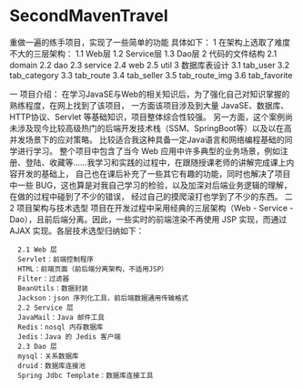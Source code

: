 # SecondMavenTravel
重做一遍的练手项目，实现了一些简单的功能
具体如下：
1 在架构上选取了难度不大的三层架构：
  1.1 Web层
  1.2 Service层
  1.3 Dao层
2 代码的文件结构
  2.1 domain
  2.2 dao
  2.3 service
  2.4 web
  2.5 util
3 数据库表设计
  3.1 tab_user
  3.2 tab_category
  3.3 tab_route
  3.4 tab_seller
  3.5 tab_route_img
  3.6 tab_favorite
  
  
  一 项目介绍：
     在学习JavaSE与Web的相关知识后，为了强化自己对知识掌握的熟练程度，在网上找到了该项目，
     一方面该项目涉及到大量 JavaSE、数据库、HTTP协议、Servlet 等基础知识，项目整体综合性较强。
     另一方面，这个案例尚未涉及现今比较高级热门的后端开发技术栈（SSM、SpringBoot等）以及以在高并发场景下的应对策略。
     比较适合我这种具备一定Java语言和网络编程基础的同学进行学习。
     整个项目中包含了当今 Web 应用中许多典型的业务场景，例如注册、登陆、收藏等……我学习和实践的过程中，在跟随授课老师的讲解完成课上内容开发的基础上，
     自己也在课后补充了一些其它有趣的功能，同时也解决了项目中一些 BUG，这也算是对我自己学习的检验，以及加深对后端业务逻辑的理解，在做的过程中碰到了不少的错误，
     经过自己的摸爬滚打也学到了不少的东西。
  二 2 项目架构与技术选型
       项目在开发过程中采用经典的三层架构（Web - Service - Dao），且前后端分离。因此，一些实时的前端渲染不再使用 JSP 实现，而通过 AJAX 实现。各层技术选型归纳如下：

      2.1 Web 层
      Servlet：前端控制程序
      HTML：前端页面（前后端分离架构，不适用JSP）
      Filter：过滤器
      BeanUtils：数据封装
      Jackson：json 序列化工具，前后端数据通用传输格式
      2.2 Service 层
      JavaMail：Java 邮件工具
      Redis：nosql 内存数据库
      Jedis：Java 的 Jedis 客户端
      2.3 Dao 层
      mysql：关系数据库
      druid：数据库连接池
      Spring Jdbc Template：数据库连接工具

  
